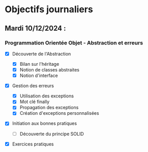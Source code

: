# Objectifs journaliers

## Mardi 10/12/2024 :

### Programmation Orientée Objet - Abstraction et erreurs

- [x] Découverte de l'Abstraction
  - [x] Bilan sur l'héritage
  - [x] Notion de classes abstraites
  - [x] Notion d'interface
- [x] Gestion des erreurs
  - [x] Utilisation des exceptions
  - [x] Mot clé finally
  - [x] Propagation des exceptions
  - [x] Création d'exceptions personnalisées
- [x] Initiation aux bonnes pratiques
  - [ ] Découverte du principe SOLID
- [x] Exercices pratiques
  